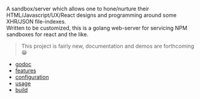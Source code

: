 [features]:      ./data/doc/features.md
[configuration]: ./data/doc/configuration.md
[build]:         ./data/doc/build.md
[usage]:         ./data/doc/usage.md
[godoc]:         https://godoc.org/github.com/tfwio/srv "godoc.org/…/srv"
<!-- []:  -->

A sandbox/server which allows one to hone/nurture
their HTML/Javascript/UX/React designs and programming around some
XHR/JSON file-indexes.  
Written to be customized, this is a golang web-server for servicing NPM
sandboxes for react and the like.

> This project is fairly new, documentation and demos are forthcoming 😁

- [godoc]
- [features]
- [configuration]
- [usage]
- [build]